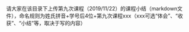 请大家在该目录下上传第九次课程（2019/11/22）的课程小结（markdown文件），命名规则为姓氏拼音+学号后4位+第九次课程xxx（xxx可选“体会”、“收获”、“小结”等，取决于写的内容）

